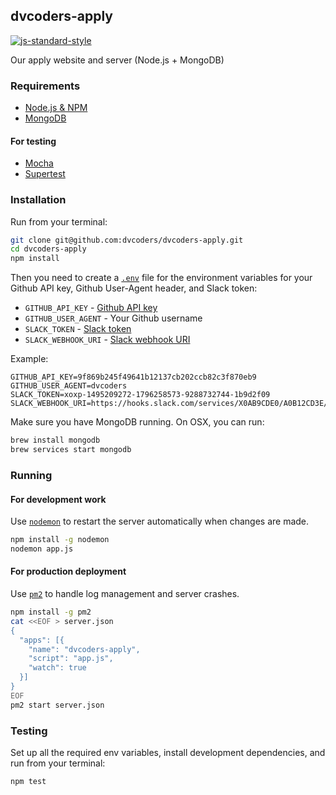 ## dvcoders-apply
[![js-standard-style](https://img.shields.io/badge/code%20style-standard-brightgreen.svg)](http://standardjs.com/)

Our apply website and server (Node.js + MongoDB)

### Requirements
* [Node.js & NPM](https://nodejs.org/en/)
* [MongoDB](https://www.mongodb.org/)

#### For testing
* [Mocha](https://mochajs.org/)
* [Supertest](https://github.com/visionmedia/supertest)

### Installation
Run from your terminal:

```bash
git clone git@github.com:dvcoders/dvcoders-apply.git
cd dvcoders-apply
npm install
```

Then you need to create a [`.env`](https://github.com/motdotla/dotenv) file for the environment variables for your Github API key, Github User-Agent header, and Slack token:

* `GITHUB_API_KEY` - [Github API key](https://github.com/settings/tokens)
* `GITHUB_USER_AGENT` - Your Github username
* `SLACK_TOKEN` - [Slack token](https://api.slack.com/docs/oauth-test-tokens)
* `SLACK_WEBHOOK_URI` - [Slack webhook URI](https://api.slack.com/incoming-webhooks)

Example:

```text
GITHUB_API_KEY=9f869b245f49641b12137cb202ccb82c3f870eb9
GITHUB_USER_AGENT=dvcoders
SLACK_TOKEN=xoxp-1495209272-1796258573-9288732744-1b9d2f09
SLACK_WEBHOOK_URI=https://hooks.slack.com/services/X0AB9CDE0/A0B12CD3E/a6Bcde3fGh45iJKlmnOp
```

Make sure you have MongoDB running. On OSX, you can run:

```bash
brew install mongodb
brew services start mongodb
```

### Running

#### For development work

Use [`nodemon`](http://nodemon.io/) to restart the server automatically when changes are made.

```bash
npm install -g nodemon
nodemon app.js
```

#### For production deployment

Use [`pm2`](http://pm2.keymetrics.io/) to handle log management and server crashes.

```bash
npm install -g pm2
cat <<EOF > server.json
{
  "apps": [{
    "name": "dvcoders-apply",
    "script": "app.js",
    "watch": true
  }]
}
EOF
pm2 start server.json
```

### Testing
Set up all the required env variables, install development dependencies, and run from your terminal:

```bash
npm test
```
